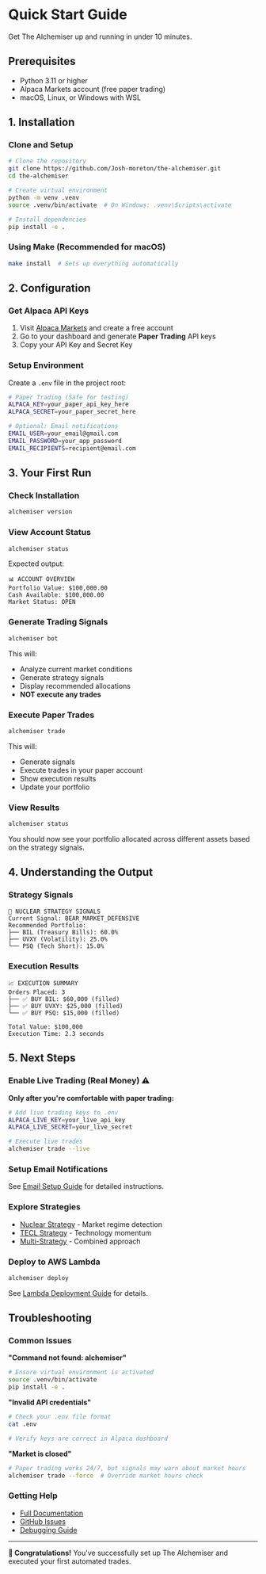 # Quick Start Guide

Get The Alchemiser up and running in under 10 minutes.

## Prerequisites

- Python 3.11 or higher
- Alpaca Markets account (free paper trading)
- macOS, Linux, or Windows with WSL

## 1. Installation

### Clone and Setup

```bash
# Clone the repository
git clone https://github.com/Josh-moreton/the-alchemiser.git
cd the-alchemiser

# Create virtual environment
python -m venv .venv
source .venv/bin/activate  # On Windows: .venv\Scripts\activate

# Install dependencies
pip install -e .
```

### Using Make (Recommended for macOS)

```bash
make install  # Sets up everything automatically
```

## 2. Configuration

### Get Alpaca API Keys

1. Visit [Alpaca Markets](https://alpaca.markets) and create a free account
2. Go to your dashboard and generate **Paper Trading** API keys
3. Copy your API Key and Secret Key

### Setup Environment

Create a `.env` file in the project root:

```bash
# Paper Trading (Safe for testing)
ALPACA_KEY=your_paper_api_key_here
ALPACA_SECRET=your_paper_secret_here

# Optional: Email notifications
EMAIL_USER=your_email@gmail.com
EMAIL_PASSWORD=your_app_password
EMAIL_RECIPIENTS=recipient@email.com
```

## 3. Your First Run

### Check Installation

```bash
alchemiser version
```

### View Account Status

```bash
alchemiser status
```

Expected output:

```
📊 ACCOUNT OVERVIEW
Portfolio Value: $100,000.00
Cash Available: $100,000.00
Market Status: OPEN
```

### Generate Trading Signals

```bash
alchemiser bot
```

This will:

- Analyze current market conditions
- Generate strategy signals
- Display recommended allocations
- **NOT execute any trades**

### Execute Paper Trades

```bash
alchemiser trade
```

This will:

- Generate signals
- Execute trades in your paper account
- Show execution results
- Update your portfolio

### View Results

```bash
alchemiser status
```

You should now see your portfolio allocated across different assets based on the strategy signals.

## 4. Understanding the Output

### Strategy Signals

```
🎯 NUCLEAR STRATEGY SIGNALS
Current Signal: BEAR_MARKET_DEFENSIVE
Recommended Portfolio:
├── BIL (Treasury Bills): 60.0%
├── UVXY (Volatility): 25.0%
└── PSQ (Tech Short): 15.0%
```

### Execution Results

```
📈 EXECUTION SUMMARY
Orders Placed: 3
├── ✅ BUY BIL: $60,000 (filled)
├── ✅ BUY UVXY: $25,000 (filled)
└── ✅ BUY PSQ: $15,000 (filled)

Total Value: $100,000
Execution Time: 2.3 seconds
```

## 5. Next Steps

### Enable Live Trading (Real Money) ⚠️

**Only after you're comfortable with paper trading:**

```bash
# Add live trading keys to .env
ALPACA_LIVE_KEY=your_live_api_key
ALPACA_LIVE_SECRET=your_live_secret

# Execute live trades
alchemiser trade --live
```

### Setup Email Notifications

See [Email Setup Guide](../user-guide/email-notifications.md) for detailed instructions.

### Explore Strategies

- [Nuclear Strategy](../strategies/nuclear.md) - Market regime detection
- [TECL Strategy](../strategies/tecl.md) - Technology momentum
- [Multi-Strategy](../strategies/multi-strategy.md) - Combined approach

### Deploy to AWS Lambda

```bash
alchemiser deploy
```

See [Lambda Deployment Guide](../deployment/lambda.md) for details.

## Troubleshooting

### Common Issues

**"Command not found: alchemiser"**

```bash
# Ensure virtual environment is activated
source .venv/bin/activate
pip install -e .
```

**"Invalid API credentials"**

```bash
# Check your .env file format
cat .env

# Verify keys are correct in Alpaca dashboard
```

**"Market is closed"**

```bash
# Paper trading works 24/7, but signals may warn about market hours
alchemiser trade --force  # Override market hours check
```

### Getting Help

- [Full Documentation](../README.md)
- [GitHub Issues](https://github.com/Josh-moreton/the-alchemiser/issues)
- [Debugging Guide](../development/debugging.md)

---

**🎉 Congratulations!** You've successfully set up The Alchemiser and executed your first automated trades.
